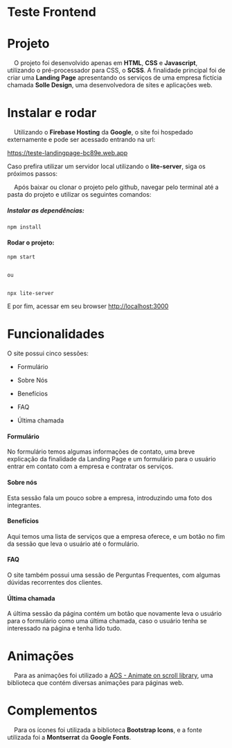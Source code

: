 # **Teste Frontend**



# **Projeto**

    O projeto foi desenvolvido apenas em **HTML**, **CSS** e **Javascript**, utilizando o pré-processador para CSS, o **SCSS**. A finalidade principal foi de criar uma **Landing Page** apresentando os serviços de uma empresa fictícia chamada **Solle Design**, uma desenvolvedora de sites e aplicações web.



# **Instalar e rodar**

    Utilizando o **Firebase Hosting** da **Google**, o site foi hospedado externamente e pode ser acessado entrando na url:

<https://teste-landingpage-bc89e.web.app>

Caso prefira utilizar um servidor local utilizando o **lite-server**, siga os próximos passos:

    Após baixar ou clonar o projeto pelo github, navegar pelo terminal até a pasta do projeto e utilizar os seguintes comandos:

##### Instalar as dependências:

```
npm install
```

#### Rodar o projeto:

```
npm start


ou


npx lite-server
```

E por fim, acessar em seu browser [http://localhost:3000](http://localhost:3000)



# **Funcionalidades**

O site possui cinco sessões:

- Formulário

- Sobre Nós

- Benefícios

- FAQ

- Última chamada

#### Formulário

No formulário temos algumas informações de contato, uma breve explicação da finalidade da Landing Page e um formulário para o usuário entrar em contato com a empresa e contratar os serviços.

#### Sobre nós

Esta sessão fala um pouco sobre a empresa, introduzindo uma foto dos integrantes.

#### Benefícios

Aqui temos uma lista de serviços que a empresa oferece, e um botão no fim da sessão que leva o usuário até o formulário.

#### FAQ

O site também possui uma sessão de Perguntas Frequentes, com algumas dúvidas recorrentes dos clientes.

#### Última chamada

A última sessão da página contém um botão que novamente leva o usuário para o formulário como uma última chamada, caso o usuário tenha se interessado na página e tenha lido tudo.



# Animações

    Para as animações foi utilizado a [AOS - Animate on scroll library](https://michalsnik.github.io/aos/), uma biblioteca que contém diversas animações para páginas web.



# Complementos

    Para os ícones foi utilizada a biblioteca **Bootstrap Icons**, e a fonte utilizada foi a **Montserrat** da **Google Fonts**.
